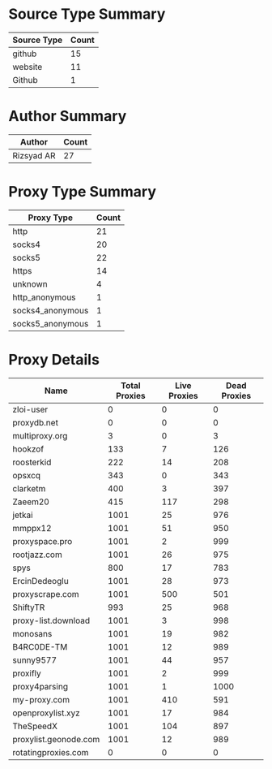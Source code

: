 # Source Type Summary

| Source Type | Count |
|-------------|-------|
| github | 15 |
| website | 11 |
| Github | 1 |


# Author Summary

| Author | Count |
|--------|-------|
| Rizsyad AR | 27 |


# Proxy Type Summary

| Proxy Type | Count |
|------------|-------|
| http | 21 |
| socks4 | 20 |
| socks5 | 22 |
| https | 14 |
| unknown | 4 |
| http_anonymous | 1 |
| socks4_anonymous | 1 |
| socks5_anonymous | 1 |


# Proxy Details

| Name | Total Proxies | Live Proxies | Dead Proxies |
|------|---------------|--------------|---------------|
| zloi-user | 0 | 0 | 0 |
| proxydb.net | 0 | 0 | 0 |
| multiproxy.org | 3 | 0 | 3 |
| hookzof | 133 | 7 | 126 |
| roosterkid | 222 | 14 | 208 |
| opsxcq | 343 | 0 | 343 |
| clarketm | 400 | 3 | 397 |
| Zaeem20 | 415 | 117 | 298 |
| jetkai | 1001 | 25 | 976 |
| mmppx12 | 1001 | 51 | 950 |
| proxyspace.pro | 1001 | 2 | 999 |
| rootjazz.com | 1001 | 26 | 975 |
| spys | 800 | 17 | 783 |
| ErcinDedeoglu | 1001 | 28 | 973 |
| proxyscrape.com | 1001 | 500 | 501 |
| ShiftyTR | 993 | 25 | 968 |
| proxy-list.download | 1001 | 3 | 998 |
| monosans | 1001 | 19 | 982 |
| B4RC0DE-TM | 1001 | 12 | 989 |
| sunny9577 | 1001 | 44 | 957 |
| proxifly | 1001 | 2 | 999 |
| proxy4parsing | 1001 | 1 | 1000 |
| my-proxy.com | 1001 | 410 | 591 |
| openproxylist.xyz | 1001 | 17 | 984 |
| TheSpeedX | 1001 | 104 | 897 |
| proxylist.geonode.com | 1001 | 12 | 989 |
| rotatingproxies.com | 0 | 0 | 0 |
